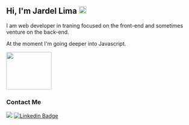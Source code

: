 ## Hi, I'm Jardel Lima   <img src="https://img.icons8.com/emoji/50/000000/waving-hand-medium-skin-tone.png" width="20" height="20"/>

I am web developer in traning focused on the front-end and sometimes venture on the back-end.

At the moment I'm going deeper into Javascript.

<img src="http://i1.kym-cdn.com/photos/images/original/000/538/716/7f5.gif" width="120" height="100"/>

### Contact Me
 <a href="mailto:prof_jardel@hotmail.com"><img src=https://img.shields.io/badge/-Email-red /></a> [![Linkedin Badge](https://img.shields.io/badge/-LinkedIn-blue?style=flat-square&logo=Linkedin&logoColor=white&link=https://www.linkedin.com/in/jardel-lima-040b30164/)](https://www.linkedin.com/in/jardel-lima-040b30164/)
